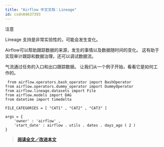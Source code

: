 ```yaml
---
title: "Airflow 中文文档：Lineage"
id: csdn84637393
---
```


注意

Lineage 支持是非常实验性的，可能会发生变化。

Airflow可以帮助跟踪数据的来源，发生的事情以及数据随时间的变化。 这有助于实现审计跟踪和数据治理，还可以调试数据流。

气流通过任务的入口和出口跟踪数据。 让我们从一个例子开始，看看它是如何工作的。

```
 from airflow.operators.bash_operator import BashOperator
from airflow.operators.dummy_operator import DummyOperator
from airflow.lineage.datasets import File
from airflow.models import DAG
from datetime import timedelta

FILE_CATEGORIES = [ "CAT1" , "CAT2" , "CAT3" ]

args = {
    'owner' : 'airflow' ,
    'start_date' : airflow . utils . dates . days_ago ( 2 )
} 
```

> [**阅读全文／改进本文**](https://github.com/apachecn/airflow-doc-zh/blob/master/zh/29.md)